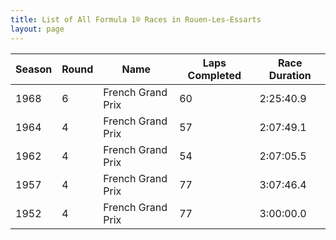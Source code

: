 ```yaml
---
title: List of All Formula 1® Races in Rouen-Les-Essarts
layout: page
---
```



| Season | Round | Name | Laps Completed | Race Duration |
|--|--|--|--|--|
| 1968 | 6 | French Grand Prix | 60 | 2:25:40.9 |
| 1964 | 4 | French Grand Prix | 57 | 2:07:49.1 |
| 1962 | 4 | French Grand Prix | 54 | 2:07:05.5 |
| 1957 | 4 | French Grand Prix | 77 | 3:07:46.4 |
| 1952 | 4 | French Grand Prix | 77 | 3:00:00.0 |


